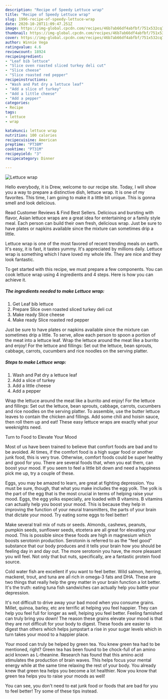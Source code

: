 ```yaml
---
description: "Recipe of Speedy Lettuce wrap"
title: "Recipe of Speedy Lettuce wrap"
slug: 1996-recipe-of-speedy-lettuce-wrap
date: 2020-10-28T11:09:47.251Z
image: https://img-global.cpcdn.com/recipes/46b7ab66df4abfbf/751x532cq70/lettuce-wrap-recipe-main-photo.jpg
thumbnail: https://img-global.cpcdn.com/recipes/46b7ab66df4abfbf/751x532cq70/lettuce-wrap-recipe-main-photo.jpg
cover: https://img-global.cpcdn.com/recipes/46b7ab66df4abfbf/751x532cq70/lettuce-wrap-recipe-main-photo.jpg
author: Winnie Vega
ratingvalue: 4.6
reviewcount: 18924
recipeingredient:
- "Leaf bib lettuce"
- "Slice oven roasted sliced turkey deli cut"
- "Slice cheese"
- "Slice roasted red pepper"
recipeinstructions:
- "Wash and Pat dry a lettuce leaf"
- "Add a slice of turkey"
- "Add a little cheese"
- "Add a pepper"
categories:
- Recipe
tags:
- lettuce
- wrap

katakunci: lettuce wrap 
nutrition: 100 calories
recipecuisine: American
preptime: "PT38M"
cooktime: "PT31M"
recipeyield: "3"
recipecategory: Dinner

---
```



![Lettuce wrap](https://img-global.cpcdn.com/recipes/46b7ab66df4abfbf/751x532cq70/lettuce-wrap-recipe-main-photo.jpg)

Hello everybody, it is Drew, welcome to our recipe site. Today, I will show you a way to prepare a distinctive dish, lettuce wrap. It is one of my favorites. This time, I am going to make it a little bit unique. This is gonna smell and look delicious.

Read Customer Reviews &amp; Find Best Sellers. Delicious and bursting with flavor, Asian lettuce wraps are a great idea for entertaining or a family style meal. Each person can build their own fresh, delicious wrap. Just be sure to have plates or napkins available since the mixture can sometimes drip a little.

Lettuce wrap is one of the most favored of recent trending meals on earth. It's easy, it is fast, it tastes yummy. It's appreciated by millions daily. Lettuce wrap is something which I have loved my whole life. They are nice and they look fantastic.


To get started with this recipe, we must prepare a few components. You can cook lettuce wrap using 4 ingredients and 4 steps. Here is how you can achieve it.

<!--inarticleads1-->

##### The ingredients needed to make Lettuce wrap:

1. Get Leaf bib lettuce
1. Prepare Slice oven roasted sliced turkey deli cut
1. Make ready Slice cheese
1. Make ready Slice roasted red pepper


Just be sure to have plates or napkins available since the mixture can sometimes drip a little. To serve, allow each person to spoon a portion of the meat into a lettuce leaf. Wrap the lettuce around the meat like a burrito and enjoy! For the lettuce and fillings: Set out the lettuce, bean sprouts, cabbage, carrots, cucumbers and rice noodles on the serving platter. 

<!--inarticleads2-->

##### Steps to make Lettuce wrap:

1. Wash and Pat dry a lettuce leaf
1. Add a slice of turkey
1. Add a little cheese
1. Add a pepper


Wrap the lettuce around the meat like a burrito and enjoy! For the lettuce and fillings: Set out the lettuce, bean sprouts, cabbage, carrots, cucumbers and rice noodles on the serving platter. To assemble, use the butter lettuce leaves to contain the chicken and fillings. Add some chili and hoisin sauce, then roll them up and eat! These easy lettuce wraps are exactly what your weeknights need. 

Turn to Food to Elevate Your Mood


Most of us have been trained to believe that comfort foods are bad and to be avoided. At times, if the comfort food is a high sugar food or another junk food, this is very true. Otherwise, comfort foods could be super healthy and good for you. There are several foods that, when you eat them, can boost your mood. If you seem to feel a little bit down and need a happiness pick me up, try a couple of these.

Eggs, you may be amazed to learn, are great at fighting depression. You must be sure, though, that what you make includes the egg yolk. The yolk is the part of the egg that is the most crucial in terms of helping raise your mood. Eggs, the egg yolks especially, are loaded with B vitamins. B vitamins can actually help you boost your mood. This is because they help in improving the function of your neural transmitters, the parts of your brain that dictate your mood. Try eating some eggs to feel better!

Make several trail mix of nuts or seeds. Almonds, cashews, peanuts, pumpkin seeds, sunflower seeds, etcetera are all great for elevating your mood. This is possible since these foods are high in magnesium which boosts serotonin production. Serotonin is referred to as the "feel good" substance that our body produces and it tells your brain how you should be feeling day in and day out. The more serotonin you have, the more pleasant you will feel. Not only that but nuts, specifically, are a fantastic protein food source.

Cold water fish are excellent if you want to feel better. Wild salmon, herring, mackerel, trout, and tuna are all rich in omega-3 fats and DHA. These are two things that really help the grey matter in your brain function a lot better. It's the truth: eating tuna fish sandwiches can actually help you battle your depression. 

It's not difficult to drive away your bad mood when you consume grains. Millet, quinoa, barley, etc are terrific at helping you feel happier. They can help you feel full for longer as well, helping you feel better. Feeling famished can truly bring you down! The reason these grains elevate your mood is that they are not difficult for your body to digest. These foods are easier to digest than others which helps jumpstart a rise in your sugar levels which in turn takes your mood to a happier place.

Your mood can truly be helped by green tea. You knew green tea had to be mentioned, right? Green tea has been found to be chock-full of an amino acid known as L-theanine. Research has found that this amino acid stimulates the production of brain waves. This helps focus your mental energy while at the same time relaxing the rest of your body. You already knew that green tea helps you become a lot healthier. Now you know that green tea helps you to raise your moods as well!

You can see, you don't need to eat junk food or foods that are bad for you to feel better! Try  some  of  these  tips  instead.

